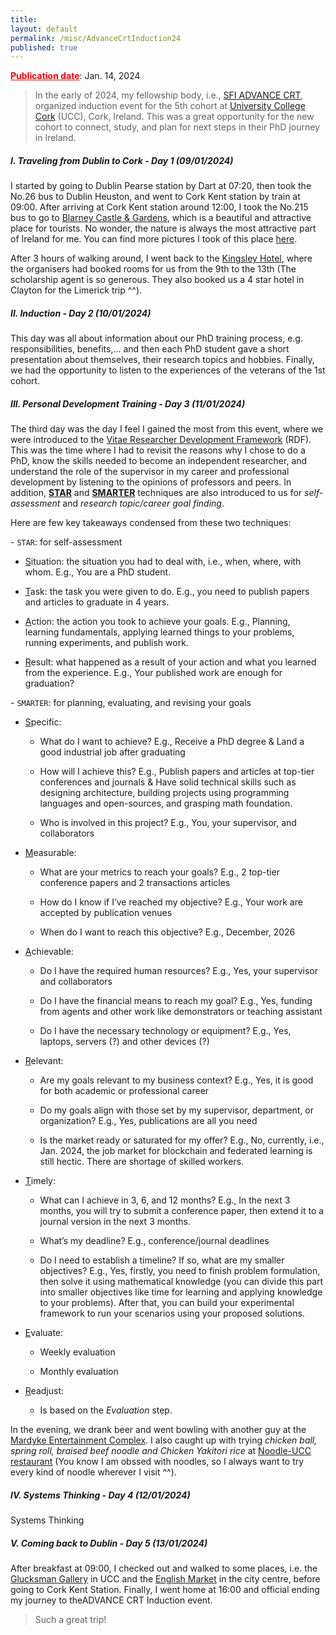```yaml
---
title:
layout: default
permalink: /misc/AdvanceCrtInduction24
published: true
---
```


<span style="color: red;"><u>**Publication date</u>**</span>: Jan. 14, 2024

> In the early of 2024, my fellowship body, i.e., [SFI ADVANCE CRT](https://www.advance-crt.ie/), organized induction event for the 5th cohort at [University College Cork](https://www.ucc.ie/en/) (UCC), Cork, Ireland. This was a great opportunity for the new cohort to connect, study, and plan for next steps in their PhD journey in Ireland. 

##### I. Traveling from Dublin to Cork - Day 1 (09/01/2024)

I started by going to Dublin Pearse station by Dart at 07:20, then took the No.26 bus to Dublin Heuston, and went to Cork Kent station by train at 09:00. After arriving at Cork Kent station around 12:00, I took the No.215 bus to go to [Blarney Castle & Gardens](https://blarneycastle.ie/), which is a beautiful and attractive place for tourists. No wonder, the nature is always the most attractive part of Ireland for me. You can find more pictures I took of this place [here](). 

After 3 hours of walking around, I went back to the [Kingsley Hotel](https://www.thekingsley.ie/?gad_source=1&gclid=CjwKCAiA-vOsBhAAEiwAIWR0TZH4N4x6T3s6syCxmXEq7f4hEkChI2hXGBLpZRgqm3USX_m5LYJSOBoCcOIQAvD_BwE), where the organisers had booked rooms for us from the 9th to the 13th (The scholarship agent is so generous. They also booked us a 4 star hotel in Clayton for the Limerick trip ^^).

##### II. Induction - Day 2 (10/01/2024)

This day was all about information about our PhD training process, e.g. responsibilities, benefits,... and then each PhD student gave a short presentation about themselves, their research topics and hobbies. Finally, we had the opportunity to listen to the experiences of the veterans of the 1st cohort.

##### III. Personal Development Training - Day 3 (11/01/2024)

The third day was the day I feel I gained the most from this event, where we were introduced to the [Vitae Researcher Development Framework](https://www.vitae.ac.uk/vitae-publications/vitae-library-of-resources/about-vitae-researcher-development-programmes/effective-researcher) (RDF). This was the time where I had to revisit the reasons why I chose to do a PhD, know the skills needed to become an independent researcher, and understand the role of the supervisor in my career and professional development by listening to the opinions of professors and peers. In addition, [**STAR**](https://nationalcareers.service.gov.uk/careers-advice/interview-advice/the-star-method) and [**SMARTER**](https://solocom.ca/en/smarter-method/#:~:text=The%20SMART%20concept%20to%20achieving,evaluate%20and%20revise%20your%20goals.) techniques are also introduced to us for *self-assessment* and *research topic/career goal finding*.

Here are few key takeaways condensed from these two techniques:

\- `STAR`: for self-assessment

+ <u>S</u>ituation: the situation you had to deal with, i.e., when, where, with whom. E.g., You are a PhD student.

+ <u>T</u>ask: the task you were given to do. E.g., you need to publish papers and articles to graduate in 4 years.

+ <u>A</u>ction: the action you took to achieve your goals. E.g., Planning, learning fundamentals, applying learned things to your problems, running experiments, and publish work.

+ <u>R</u>esult: what happened as a result of your action and what you learned from the experience. E.g., Your published work are enough for graduation?

\- `SMARTER`: for planning, evaluating, and revising your goals

+ <u>S</u>pecific:

    + What do I want to achieve? E.g., Receive a PhD degree & Land a good industrial job after graduating

    + How will I achieve this? E.g., Publish papers and articles at top-tier conferences and journals & Have solid technical skills such as designing architecture, building projects using programming languages and open-sources, and grasping math foundation.

    + Who is involved in this project? E.g., You, your supervisor, and collaborators 

+ <u>M</u>easurable:

    + What are your metrics to reach your goals? E.g., 2 top-tier conference papers and 2 transactions articles

    + How do I know if I’ve reached my objective? E.g., Your work are accepted by publication venues

    + When do I want to reach this objective? E.g., December, 2026

+ <u>A</u>chievable:

    + Do I have the required human resources? E.g., Yes, your supervisor and collaborators

    + Do I have the financial means to reach my goal? E.g., Yes, funding from agents and other work like demonstrators or teaching assistant

    + Do I have the necessary technology or equipment? E.g., Yes, laptops, servers (?) and other devices (?)

+ <u>R</u>elevant:

    + Are my goals relevant to my business context? E.g., Yes, it is good for both academic or professional career

    + Do my goals align with those set by my supervisor, department, or organization? E.g., Yes, publications are all you need

    + Is the market ready or saturated for my offer? E.g., No, currently, i.e., Jan. 2024, the job market for blockchain and federated learning is still hectic. There are shortage of skilled workers.

+ <u>T</u>imely:

    + What can I achieve in 3, 6, and 12 months? E.g., In the next 3 months, you will try to submit a conference paper, then extend it to a journal version in the next 3 months.

    + What’s my deadline? E.g., conference/journal deadlines

    + Do I need to establish a timeline? If so, what are my smaller objectives? E.g., Yes, firstly, you need to finish problem formulation, then solve it using mathematical knowledge (you can divide this part into smaller objectives like time for learning and applying knowledge to your problems). After that, you can build your experimental framework to run your scenarios using your proposed solutions.

+ <u>E</u>valuate:

    + Weekly evaluation

    + Monthly evaluation

+ <u>R</u>eadjust:

    + Is based on the *Evaluation* step.

In the evening, we drank beer and went bowling with another guy at the [Mardyke Entertainment Complex](https://www.google.ie/maps/place/Mardyke+Bowl/@51.8981628,-8.4837204,17z/data=!4m14!1m7!3m6!1s0x48449017a7759863:0xdaa03b25dc975d26!2sMardyke+Bowl!8m2!3d51.8981628!4d-8.4811455!16s%2Fg%2F11gfp52wqb!3m5!1s0x48449017a7759863:0xdaa03b25dc975d26!8m2!3d51.8981628!4d-8.4811455!16s%2Fg%2F11gfp52wqb?entry=ttu). I also caught up with trying *chicken ball, spring roll, braised beef noodle and Chicken Yakitori rice* at [Noodle-UCC restaurant](https://maps.app.goo.gl/1KuxdNfubXK9vkij8) (You know I am obssed with noodles, so I always want to try every kind of noodle wherever I visit ^^). 

##### IV. Systems Thinking - Day 4 (12/01/2024)

Systems Thinking

##### V. Coming back to Dublin - Day 5 (13/01/2024)

After breakfast at 09:00, I checked out and walked to some places, i.e. the [Glucksman Gallery](https://www.glucksman.org/) in UCC and the [English Market](https://www.corkcity.ie/en/english-market/) in the city centre, before going to Cork Kent Station. Finally, I went home at 16:00 and official ending my journey to theADVANCE CRT Induction event. 

> Such a great trip!